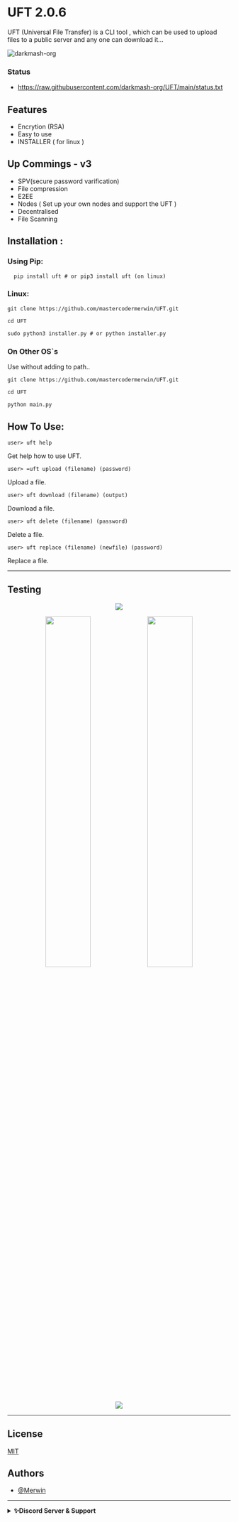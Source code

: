 # UFT 2.0.6
  

UFT (Universal File Transfer) is a CLI tool , which can  be used to upload files to a public server and any one can download it...
<p float="left">
 <img src="https://komarev.com/ghpvc/?username=merwin-UFT&label=Project%20views-Github&color=0e75b6&style=flat" alt="darkmash-org" /> 
<img alt="" src="https://static.pepy.tech/personalized-badge/uft?period=total&units=international_system&left_color=blue&right_color=orange&left_text=Downloads">

</p>

### Status
  - https://raw.githubusercontent.com/darkmash-org/UFT/main/status.txt

## Features

- Encrytion (RSA)
- Easy to use
- INSTALLER ( for linux )

## Up Commings - v3
- SPV(secure password varification) 
- File compression 
- E2EE
- Nodes ( Set up your own nodes and support the UFT ) 
- Decentralised 
- File Scanning

## Installation :

### Using Pip:

```
  pip install uft # or pip3 install uft (on linux)
```

### Linux:

```
git clone https://github.com/mastercodermerwin/UFT.git
```

```
cd UFT
```

```
sudo python3 installer.py # or python installer.py
```

### On Other OS`s
Use without adding to path..

```
git clone https://github.com/mastercodermerwin/UFT.git
```

```
cd UFT
```

```
python main.py
```


## How To Use:

```
user> uft help
```
Get help how to use UFT.

```
user> =uft upload (filename) (password)
```
Upload a file.

```
user> uft download (filename) (output) 
```
Download a file.

```
user> uft delete (filename) (password) 
```
Delete a file.

```
user> uft replace (filename) (newfile) (password)
``` 
Replace a file.

<hr>

## Testing
       
<p align="center">
<img src="https://cdn.discordapp.com/attachments/951417646191083551/1077843592057454653/Screenshot_from_2023-02-22_12-09-32.png">
  </p>
<p align="center">
<img width="45%" src="https://cdn.discordapp.com/attachments/951417646191083551/1077843622327758848/Screenshot_from_2023-02-22_12-10-48.png">
<img  width="45%" src="https://cdn.discordapp.com/attachments/951417646191083551/1077843652967137320/Screenshot_from_2023-02-22_12-11-21.png">
</p>
<p align="center">

  <img src="https://cdn.discordapp.com/attachments/951417646191083551/1077843704838115348/Screenshot_from_2023-02-22_12-11-57.png">
</p>

<hr>

## License

[MIT](https://choosealicense.com/licenses/mit/)


## Authors

- [@Merwin](https://www.github.com/mastercodermerwin)


 

<hr>
<details>
    <summary><b>✨Discord Server & Support</b></summary><br/>
 <h3 align="center">Darkmash Official Server </h3>
 
### ⬇️ ⬇️ ⬇️ ⬇️ INVITE LINK ⬇️ ⬇️ ⬇️ ⬇️ 

https://discord.gg/SC54bSgnyQ
</details>  

